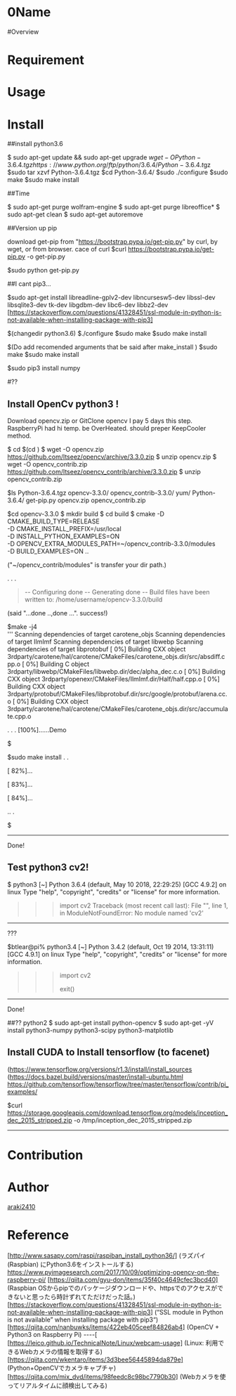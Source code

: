 0Name
====

#Overview

# Requirement
# Usage

# Install
##install python3.6

$ sudo apt-get update && sudo apt-get upgrade
$wget -O Python-3.6.4.tgz https://www.python.org/ftp/python/3.6.4/Python-3.6.4.t$gz
$sudo tar xzvf Python-3.6.4.tgz
$cd Python-3.6.4/
$sudo ./configure
$sudo make
$sudo make install


##Time

$ sudo apt-get purge wolfram-engine
$ sudo apt-get purge libreoffice*
$ sudo apt-get clean
$ sudo apt-get autoremove

##Version up pip

download get-pip from "https://bootstrap.pypa.io/get-pip.py"
by curl, by wget, or from browser.
cace of curl
$curl https://bootstrap.pypa.io/get-pip.py -o get-pip.py

$sudo python get-pip.py

##I cant pip3...

$sudo apt-get install libreadline-gplv2-dev libncursesw5-dev libssl-dev libsqlite3-dev tk-dev libgdbm-dev libc6-dev libbz2-dev
[https://stackoverflow.com/questions/41328451/ssl-module-in-python-is-not-available-when-installing-package-with-pip3]

$(changedir python3.6)
$./configure
$sudo make
$sudo make install

$(Do add recomended arguments that be said after make_install )
$sudo make
$sudo make install

$sudo pip3 install numpy

#??
## Install OpenCv python3 !
Download opencv.zip or GitClone opencv
I pay 5 days this step.
RaspberryPi had hi temp. be OverHeated. should preper KeepCooler method.

$ cd
$(cd <prefer DIR>)
$ wget -O opencv.zip https://github.com/Itseez/opencv/archive/3.3.0.zip
$ unzip opencv.zip
$ wget -O opencv_contrib.zip https://github.com/Itseez/opencv_contrib/archive/3.3.0.zip
$ unzip opencv_contrib.zip


$ls
Python-3.6.4.tgz  opencv-3.3.0/  opencv_contrib-3.3.0/  yum/
Python-3.6.4/  get-pip.py        opencv.zip     opencv_contrib.zip

$cd opencv-3.3.0
$ mkdir build
$ cd build
$ cmake -D CMAKE_BUILD_TYPE=RELEASE \
     -D CMAKE_INSTALL_PREFIX=/usr/local \
     -D INSTALL_PYTHON_EXAMPLES=ON \
     -D OPENCV_EXTRA_MODULES_PATH=~/opencv_contrib-3.3.0/modules \
     -D BUILD_EXAMPLES=ON ..
     
("~/opencv_contrib/modules" is transfer your dir path.)

.
.
.
>-- Configuring done
>-- Generating done
>-- Build files have been written to: /home/username/opencv-3.3.0/build

(said "...done  ..,done ...". success!)

$make -j4                                                                       
'''
Scanning dependencies of target carotene_objs
Scanning dependencies of target IlmImf
Scanning dependencies of target libwebp
Scanning dependencies of target libprotobuf
[  0%] Building CXX object 3rdparty/carotene/hal/carotene/CMakeFiles/carotene_objs.dir/src/absdiff.cpp.o
[  0%] Building C object 3rdparty/libwebp/CMakeFiles/libwebp.dir/dec/alpha_dec.c.o
[  0%] Building CXX object 3rdparty/openexr/CMakeFiles/IlmImf.dir/Half/half.cpp.o
[  0%] Building CXX object 3rdparty/protobuf/CMakeFiles/libprotobuf.dir/src/google/protobuf/arena.cc.o
[  0%] Building CXX object 3rdparty/carotene/hal/carotene/CMakeFiles/carotene_objs.dir/src/accumulate.cpp.o

.
.
.
[100%]......Demo

$

$sudo make install
.
.

[ 82%]...

[ 83%]...

[ 84%]...

..
.

$

---------
Done!

## Test python3 cv2!
$ python3                            [~]
Python 3.6.4 (default, May 10 2018, 22:29:25) 
[GCC 4.9.2] on linux
Type "help", "copyright", "credits" or "license" for more information.
>>> import cv2
Traceback (most recent call last):
  File "<stdin>", line 1, in <module>
ModuleNotFoundError: No module named 'cv2'

--------
???

$btlear@pi% python3.4                          [~]
Python 3.4.2 (default, Oct 19 2014, 13:31:11) 
[GCC 4.9.1] on linux
Type "help", "copyright", "credits" or "license" for more information.
>>> import cv2
>>> 
>>> exit()
--------
Done!

##??
python2
$ sudo apt-get install python-opencv
$ sudo apt-get -yV install python3-numpy python3-scipy python3-matplotlib


## Install CUDA to Install tensorflow (to facenet)
(https://www.tensorflow.org/versions/r1.3/install/install_sources
(https://docs.bazel.build/versions/master/install-ubuntu.html
https://github.com/tensorflow/tensorflow/tree/master/tensorflow/contrib/pi_examples/

$curl https://storage.googleapis.com/download.tensorflow.org/models/inception_dec_2015_stripped.zip -o /tmp/inception_dec_2015_stripped.zip

-------------





# Contribution

# Author

[araki2410](https://github.com/araki2410)

# Reference
[http://www.sasapy.com/raspi/raspiban_install_python36/] (ラズパイ (Raspbian) にPython3.6をインストールする)
https://www.pyimagesearch.com/2017/10/09/optimizing-opencv-on-the-raspberry-pi/
[https://qiita.com/gyu-don/items/35f40c4649cfec3bcd40] (Raspbian OSからpipでのパッケージダウンロードや、httpsでのアクセスができないと思ったら時計ずれてただけだった話。)
[https://stackoverflow.com/questions/41328451/ssl-module-in-python-is-not-available-when-installing-package-with-pip3] (“SSL module in Python is not available” when installing package with pip3“)
[https://qiita.com/nanbuwks/items/422eb405ceef84826ab4] (OpenCV + Python3 on Raspberry Pi)
----[
[https://leico.github.io/TechnicalNote/Linux/webcam-usage] (Linux: 利用できるWebカメラの情報を取得する)
[https://qiita.com/wkentaro/items/3d3bee56445894da879e] (Python+OpenCVでカメラキャプチャ)
[https://qiita.com/mix_dvd/items/98feedc8c98bc7790b30] (Webカメラを使ってリアルタイムに顔検出してみる)
